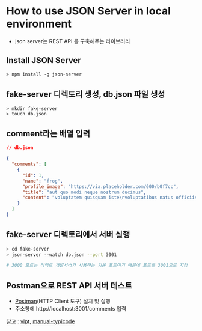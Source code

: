 # How to use JSON Server in local environment

- json server는 REST API 를 구축해주는 라이브러리

## Install JSON Server

```
> npm install -g json-server
```

## fake-server 디렉토리 생성, db.json 파일 생성

```
> mkdir fake-server
> touch db.json
```

## comment라는 배열 입력

```json
// db.json

{
  "comments": [
    {
      "id": 1,
      "name": "frog",
      "profile_image": "https://via.placeholder.com/600/b0f7cc",
      "title": "aut quo modi neque nostrum ducimus",
      "content": "voluptatem quisquam iste\nvoluptatibus natus officiis facilis dolorem\nquis quas ipsam\nvel et voluptatum in aliquid"
    }
  ]
}
```

## fake-server 디렉토리에서 서버 실행

```bash
> cd fake-server
> json-server --watch db.json --port 3001

# 3000 포트는 리액트 개발서버가 사용하는 기본 포트이기 때문에 포트를 3001으로 지정
```

## Postman으로 REST API 서버 테스트

- [Postman](https://www.getpostman.com/)(HTTP Client 도구) 설치 및 실행
- 주소창에 http://localhost:3001/comments 입력

참고 : [vlpt](https://redux-advanced.vlpt.us/3/01.hml), [manual-typicode](https://github.com/typicode/json-server)
